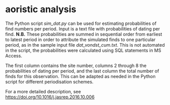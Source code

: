 # aoristic analysis
The Python script <i>sim_dat.py</i> can be used for estimating probabilities of find numbers per period. Input is a text file with probabilities of dating per find. <b>N.B.</b> These probabilities are summed in sequential order from earliest to latest period in order to attribute the simulated finds to one particular period, as in the sample input file <i>dat_vondst_cum.txt</i>. This is not automated in the script, the probabilities were calculated using SQL statements in MS Access.

The first column contains the site number, columns 2 through 8 the probabilities of dating per period, and the last column the total number of finds for this observation. This can be adapted as needed in the Python script for different periodisation schemes.

For a more detailed description, see <a href="Verhagen et al. 2016">https://doi.org/10.1016/j.jasrep.2016.10.006</a>

